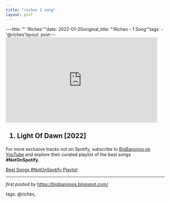 ```yaml
---
title: "riches 1 song"
layout: post
---
```

---title: "' 'Riches''"date: 2022-01-20original_title: "'Riches - 1 Song'"tags:  - '@riches'layout: post---<iframe frameborder="0" height="270" src="https://youtube.com/embed/y5IGOewbVpU" width="480"></iframe><h2><ol><li>Light Of Dawn [2022]</li></ol></h2><!--Subscribe and Playlist Links--><div>    <p>For more exclusive tracks not on Spotify, subscribe to <a href="https://www.youtube.com/@BigBanonos" target="_blank">BigBanonos on YouTube</a> and explore their curated playlist of the best songs <strong>#NotOnSpotify</strong>.</p>    <p><a href="https://www.youtube.com/playlist?list=PLtuNtuTatqI0kFahUCbtbfenC_ET5O_tr" target="_blank">Best Songs #NotOnSpotify Playlist<br /></a></p></div><hr /><p><em>first posted by</em> <a href="https://bigbanonos.blogspot.com/" rel="noopener" target="_new">https://bigbanonos.blogspot.com/</a></p><p>tags: @riches,</p>